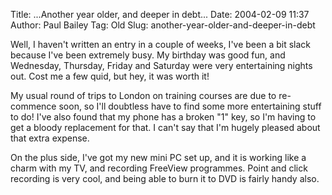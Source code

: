 Title: ...Another year older, and deeper in debt...
Date: 2004-02-09 11:37
Author: Paul Bailey
Tag: Old
Slug: another-year-older-and-deeper-in-debt

Well, I haven't written an entry in a couple of weeks, I've been a bit
slack because I've been extremely busy. My birthday was good fun, and
Wednesday, Thursday, Friday and Saturday were very entertaining nights
out. Cost me a few quid, but hey, it was worth it!

My usual round of trips to London on training courses are due to
re-commence soon, so I'll doubtless have to find some more entertaining
stuff to do! I've also found that my phone has a broken "1" key, so I'm
having to get a bloody replacement for that. I can't say that I'm hugely
pleased about that extra expense.

On the plus side, I've got my new mini PC set up, and it is working like
a charm with my TV, and recording FreeView programmes. Point and click
recording is very cool, and being able to burn it to DVD is fairly handy
also.
